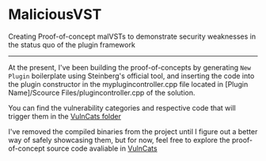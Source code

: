 # MaliciousVST
Creating Proof-of-concept malVSTs to demonstrate security weaknesses in the status quo of the plugin framework

---

At the present, I've been building the proof-of-concepts by generating `New Plugin` boilerplate using Steinberg's official tool, and inserting the code into the plugin constructor in the myplugincontroller.cpp file located in [Plugin Name]/Scource Files/plugincontroller.cpp of the solution.

You can find the vulnerability categories and respective code that will trigger them in the [VulnCats folder](./VulnCats)

I've removed the compiled binaries from the project until I figure out a better way of safely showcasing them, but for now, feel free to explore the proof-of-concept source code avaliable in [VulnCats](./VulnCats)

<!--
The items in this repo are different versions of the mentioned file used for various demos. 

 You can find the compiled versions of them in the [Compiled](Compiled) folder
-->
